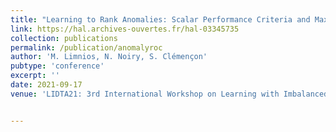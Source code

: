 ```yaml
---
title: "Learning to Rank Anomalies: Scalar Performance Criteria and Maximization of Two-Sample Rank Statistics"
link: https://hal.archives-ouvertes.fr/hal-03345735
collection: publications
permalink: /publication/anomalyroc
author: 'M. Limnios, N. Noiry, S. Clémençon'
pubtype: 'conference'
excerpt: ''
date: 2021-09-17
venue: 'LIDTA21: 3rd International Workshop on Learning with Imbalanced Domains: Theory and Applications, Proceedings of Machine Learning Research, co-located with ECML/PKDD 2021'


---
```

